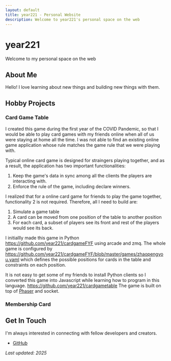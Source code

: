 ```yaml
---
layout: default
title: year221 - Personal Website
description: Welcome to year221's personal space on the web
---
```


# year221

Welcome to my personal space on the web

## About Me

Hello! I love learning about new things and building new things with them. 

## Hobby Projects

### Card Game Table
I created this game during the first year of the COVID Pandemic, so that I would be able to play card games with my friends online when all of us were staying at home all the time. I was not able to find an existing online game application whose rule matches the game rule that we were playing with. 

Typical online card game is designed for straingers playing together, and as a result, the application has two important functionalities:
1. Keep the game's data in sync among all the clients the players are interacting with. 
2. Enforce the rule of the game, including declare winners. 

I realized that for a online card game for friends to play the game together, functionality 2 is not required. Therefore, all I need to build are:  
1. Simulate a game table
2. A card can be moved from one position of the table to another position
3. For each card, a subset of players see its front and rest of the players would see its back. 

I initiallly made this game in Python https://github.com/year221/cardgameFYF using arcade and zmq. The whole game is configured by https://github.com/year221/cardgameFYF/blob/master/games/zhaopengyou.yaml which defines the possible positions for cards in the table and constraints on each position. 

It is not easy to get some of my friends to install Python clients so I converted this game into Javascript while learning how to program in this language. https://github.com/year221/cardgametable The game is built on top of [Phaser](https://phaser.io/) and socket. 


### Membership Card

## Get In Touch

I'm always interested in connecting with fellow developers and creators.

- [GitHub](https://github.com/year221)

*Last updated: 2025*